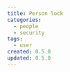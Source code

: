 ```yaml
---
title: Person lock
categories:
  - people
  - security
tags:
  - user
created: 0.5.0
updated: 0.5.0
---
```

